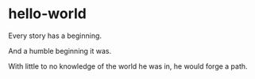 # hello-world

Every story has a beginning.

And a humble beginning it was.

With little to no knowledge of the world he was in, he would forge a path.
